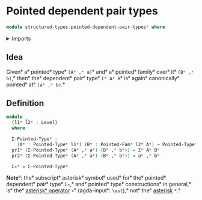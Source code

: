 # Pointed dependent pair types

```agda
module structured-types.pointed-dependent-pair-typesᵉ where
```

<details><summary>Imports</summary>

```agda
open import foundation.dependent-pair-typesᵉ
open import foundation.universe-levelsᵉ

open import structured-types.pointed-families-of-typesᵉ
open import structured-types.pointed-typesᵉ
```

</details>

## Idea

Givenᵉ aᵉ pointedᵉ typeᵉ `(Aᵉ ,ᵉ a)`ᵉ andᵉ aᵉ pointedᵉ familyᵉ overᵉ itᵉ `(Bᵉ ,ᵉ b)`,ᵉ thenᵉ theᵉ
dependentᵉ pairᵉ typeᵉ `Σᵉ Aᵉ B`ᵉ isᵉ againᵉ canonicallyᵉ pointedᵉ atᵉ `(aᵉ ,ᵉ b)`.ᵉ

## Definition

```agda
module _
  {l1ᵉ l2ᵉ : Level}
  where

  Σ-Pointed-Typeᵉ :
    (Aᵉ : Pointed-Typeᵉ l1ᵉ) (Bᵉ : Pointed-Famᵉ l2ᵉ Aᵉ) → Pointed-Typeᵉ (l1ᵉ ⊔ l2ᵉ)
  pr1ᵉ (Σ-Pointed-Typeᵉ (Aᵉ ,ᵉ aᵉ) (Bᵉ ,ᵉ bᵉ)) = Σᵉ Aᵉ Bᵉ
  pr2ᵉ (Σ-Pointed-Typeᵉ (Aᵉ ,ᵉ aᵉ) (Bᵉ ,ᵉ bᵉ)) = aᵉ ,ᵉ bᵉ

  Σ∗ᵉ = Σ-Pointed-Typeᵉ
```

**Note**ᵉ: theᵉ subscriptᵉ asteriskᵉ symbolᵉ usedᵉ forᵉ theᵉ pointedᵉ dependentᵉ pairᵉ typeᵉ
`Σ∗`,ᵉ andᵉ pointedᵉ typeᵉ constructionsᵉ in general,ᵉ isᵉ theᵉ
[asteriskᵉ operator](https://codepoints.net/U+2217ᵉ) `∗`ᵉ (agda-inputᵉ: `\ast`),ᵉ notᵉ
theᵉ [asterisk](https://codepoints.net/U+002Aᵉ) `*`.ᵉ